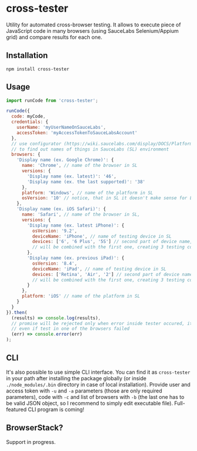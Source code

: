 # cross-tester
Utility for automated cross-browser testing. It allows to execute piece of
JavaScript code in many browsers (using SauceLabs Selenium/Appium grid) and
compare results for each one.

## Installation

```
npm install cross-tester
```

## Usage

```javascript
import runCode from 'cross-tester';

runCode({
  code: myCode,
  credentials: {
    userName: 'myUserNameOnSauceLabs',
    accessToken: 'myAccessTokenToSauceLabsAccount'
  },
  // use configurator (https://wiki.saucelabs.com/display/DOCS/Platform+Configurator#/)
  // to find out names of things in SauceLabs (SL) environment
  browsers: {
    'Display name (ex. Google Chrome)': {
      name: 'Chrome', // name of the browser in SL
      versions: {
        'Display name (ex. latest)': '46',
        'Display name (ex. the last supported)': '38'
      },
      platform: 'Windows', // name of the platform in SL
      osVersion: '10' // notice, that in SL it doesn't make sense for Linux platform
    },
    'Display name (ex. iOS Safari)': {
      name: 'Safari', // name of the browser in SL,
      versions: {
        'Display name (ex. latest iPhone)': {
          osVersion: '9.2',
          deviceName: 'iPhone', // name of testing device in SL
          devices: ['6', '6 Plus', '5S'] // second part of device name, all of those
          // will be combined with the first one, creating 3 testing configurations
        },
        'Display name (ex. previous iPad)': {
          osVersion: '8.4',
          deviceName: 'iPad', // name of testing device in SL
          devices: ['Retina', 'Air', '2'] // second part of device name, all of those
          // will be combined with the first one, creating 3 testing configurations
        }
      },
      platform: 'iOS' // name of the platform in SL
    }
  }
}).then(
  (results) => console.log(results),
  // promise will be rejected only when error inside tester occured, it's resolved
  // even if test in one of the browsers failed
  (err) => console.error(err)
);
```

## CLI
It's also possible to use simple CLI interface. You can find it as `cross-tester`
in your path after installing the package globally (or inside `./node_modules/.bin`
directory in case of local installation). Provide user and access token with
`-u` and `-a` parameters (those are only required parameters), code with `-c` and
list of browsers with `-b` (the last one has to be valid JSON object, so I
recommend to simply edit executable file). Full-featured CLI program is coming!

## BrowserStack?
Support in progress.
